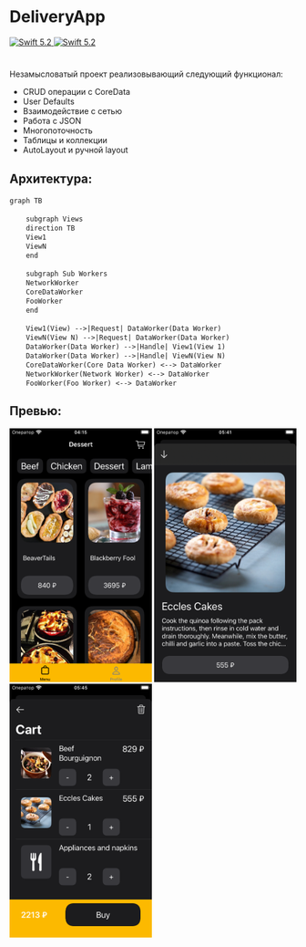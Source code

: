 # DeliveryApp

<a href="https://swift.org">
    <img src="https://img.shields.io/badge/swift-5.6-brightgreen.svg" alt="Swift 5.2">
</a>
<a href="https://swift.org">
    <img src="https://img.shields.io/badge/ios-13.0-blue.svg" alt="Swift 5.2">
</a>

#

Незамысловатый проект реализовывающий следующий функционал:
* CRUD операции с CoreData
* User Defaults
* Взаимодействие с сетью
* Работа с JSON
* Многопоточность
* Таблицы и коллекции
* AutoLayout и ручной layout

## Архитектура:

```mermaid
graph TB

    subgraph Views
    direction TB
    View1
    ViewN
    end

    subgraph Sub Workers
    NetworkWorker
    CoreDataWorker
    FooWorker
    end

    View1(View) -->|Request| DataWorker(Data Worker)   
    ViewN(View N) -->|Request| DataWorker(Data Worker)
    DataWorker(Data Worker) -->|Handle| View1(View 1)
    DataWorker(Data Worker) -->|Handle| ViewN(View N)
    CoreDataWorker(Core Data Worker) <--> DataWorker
    NetworkWorker(Network Worker) <--> DataWorker
    FooWorker(Foo Worker) <--> DataWorker
```
## Превью:

<p float="center">
  <img src="/Previews/Main.png" width="250" />
  <img src="/Previews/Present.png" width="250" /> 
  <img src="/Previews/Cart.png" width="250" />
</p>
